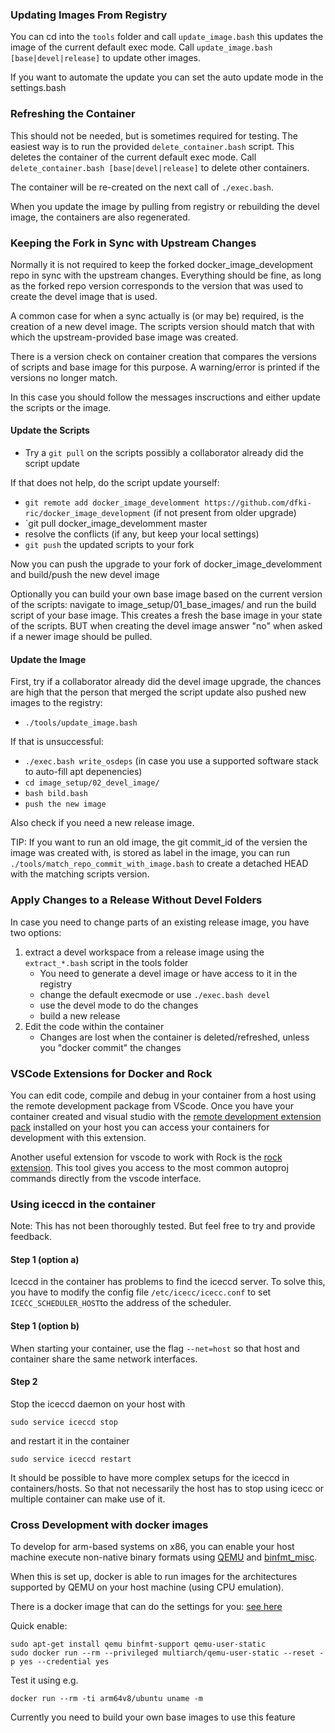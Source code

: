
### Updating Images From Registry

You can cd into the `tools` folder and call `update_image.bash` this updates the image of the current default exec mode.
Call `update_image.bash [base|devel|release]` to update other images.

If you want to automate the update you can set the auto update mode in the settings.bash

### Refreshing the Container

This should not be needed, but is sometimes required for testing.
The easiest way is to run the provided `delete_container.bash` script.
This deletes the container of the current default exec mode.
Call `delete_container.bash [base|devel|release]` to delete other containers.

The container will be re-created on the next call of `./exec.bash`.

When you update the image by pulling from registry or rebuilding the devel image, the containers are also regenerated.

### Keeping the Fork in Sync with Upstream Changes

Normally it is not required to keep the forked docker_image_development repo in sync with the upstream changes.
Everything should be fine, as long as the forked repo version corresponds to the version that was used to create the devel image that is used.

A common case for when a sync actually is (or may be) required, is the creation of a new devel image.
The scripts version should match that with which the upstream-provided base image was created.

There is a version check on container creation that compares the versions of scripts and base image for this purpose.
A warning/error is printed if the versions no longer match.

In this case you should follow the messages inscructions and either update the scripts or the image.

#### Update the Scripts

* Try a `git pull` on the scripts possibly a collaborator already did the script update

If that does not help, do the script update yourself:

* `git remote add docker_image_develomment https://github.com/dfki-ric/docker_image_development` (if not present from older upgrade)
* `git pull docker_image_develomment master
* resolve the conflicts (if any, but keep your local settings)
* `git push` the updated scripts to your fork

Now you can push the upgrade to your fork of docker_image_develomment and build/push the new devel image

Optionally you can build your own base image based on the current version of the scripts: navigate to image_setup/01_base_images/ and run the build script of your base image.
This creates a fresh the base image in your state of the scripts. BUT when creating the devel image answer "no" when asked if a newer image should be pulled.

#### Update the Image

First, try if a collaborator already did the devel image upgrade, the chances are high that the person that merged the script update also pushed new images to the registry:

* `./tools/update_image.bash`

If that is unsuccessful:

* `./exec.bash write_osdeps` (in case you use a supported software stack to auto-fill apt depenencies)
* `cd image_setup/02_devel_image/`
* `bash bild.bash`
* `push the new image`

Also check if you need a new release image.

TIP: If you want to run an old image, the git commit_id of the versien the image was created with, is stored as label in the image, you can run `./tools/match_repo_commit_with_image.bash` to create a detached HEAD with the matching scripts version.


### Apply Changes to a Release Without Devel Folders

In case you need to change parts of an existing release image, you have two options:

1. extract a devel workspace from a release image using the `extract_*.bash` script in the tools folder
   * You need to generate a devel image or have access to it in the registry
   * change the default execmode or use `./exec.bash devel`
   * use the devel mode to do the changes
   * build a new release
2. Edit the code within the container
   * Changes are lost when the container is deleted/refreshed, unless you "docker commit" the changes

### VSCode Extensions for Docker and Rock

You can edit code, compile and debug in your container from a host using the remote development package from VScode. Once you have your container created and visual studio with the [remote development extension pack](https://marketplace.visualstudio.com/items?itemName=ms-vscode-remote.vscode-remote-extensionpack) installed on your host you can access your containers for development with this extension.

Another useful extension for vscode to work with Rock is the [rock extension](https://marketplace.visualstudio.com/items?itemName=rock-robotics.rock). This tool gives you access to the most common autoproj commands directly from the vscode interface.

### Using iceccd in the container

Note: This has not been thoroughly tested. But feel free to try and provide feedback.

#### Step 1 (option a)

Iceccd in the container has problems to find the iceccd server. To solve this, you have to modify the config file  `/etc/icecc/icecc.conf` to set `ICECC_SCHEDULER_HOST`to the address of the scheduler. 

#### Step 1 (option b)

When starting your container, use the flag  `--net=host` so that host and container share the same network interfaces.

#### Step 2

Stop the iceccd daemon on your host with

```
sudo service iceccd stop
```

and restart it in the container

```
sudo service iceccd restart
```

It should be possible to have more complex setups for the iceccd in containers/hosts. So that not necessarily the host has to stop using icecc or multiple container can make use of it.

### Cross Development with docker images

To develop for arm-based systems on x86, you can enable your host machine execute non-native binary formats using [QEMU](https://www.qemu.org) and [binfmt_misc](https://www.kernel.org/doc/html/latest/admin-guide/binfmt-misc.html).

When this is set up, docker is able to run images for the architectures supported by QEMU on your host machine (using CPU emulation).

There is a docker image that can do the settings for you: [see here](https://github.com/multiarch/qemu-user-static)

Quick enable:

    sudo apt-get install qemu binfmt-support qemu-user-static
    sudo docker run --rm --privileged multiarch/qemu-user-static --reset -p yes --credential yes

Test it using e.g.

    docker run --rm -ti arm64v8/ubuntu uname -m
    
Currently you need to build your own base images to use this feature
    
